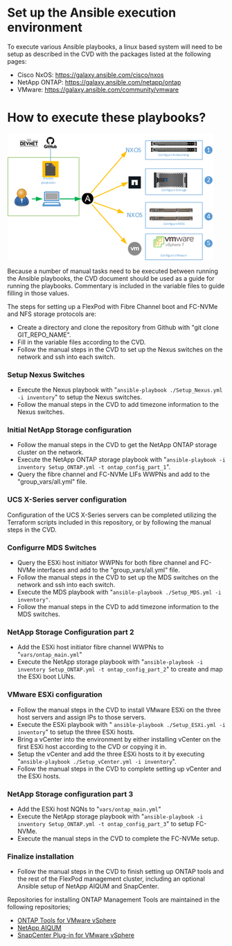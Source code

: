 # Set up the Ansible execution environment

To execute various Ansible playbooks, a linux based system will need to be setup as described in the CVD with the packages listed at the following pages:

- Cisco NxOS: https://galaxy.ansible.com/cisco/nxos
- NetApp ONTAP: https://galaxy.ansible.com/netapp/ontap
- VMware: https://galaxy.ansible.com/community/vmware

# How to execute these playbooks?

![block-diagram](../images/Ansible-Order.png)  

Because a number of manual tasks need to be executed between running the Ansible playbooks, the CVD document should be used as a guide for running the playbooks. Commentary is included in the variable files to guide filling in those values.

The steps for setting up a FlexPod with Fibre Channel boot and FC-NVMe and NFS storage protocols are:

- Create a directory and clone the repository from Github with "git clone GIT_REPO_NAME".
- Fill in the variable files according to the CVD.
- Follow the manual steps in the CVD to set up the Nexus switches on the network and ssh into each switch.

### Setup Nexus Switches  
- Execute the Nexus playbook with "`ansible-playbook ./Setup_Nexus.yml -i inventory`" to setup the Nexus switches.
- Follow the manual steps in the CVD to add timezone information to the Nexus switches.

### Initial NetApp Storage configuration 
- Follow the manual steps in the CVD to get the NetApp ONTAP storage cluster on the network.
- Execute the NetApp ONTAP storage playbook with "`ansible-playbook -i inventory Setup_ONTAP.yml -t ontap_config_part_1`".
- Query the fibre channel and FC-NVMe LIFs WWPNs and add to the "group_vars/all.yml" file.

### UCS X-Series server configuration 
Configuration of the UCS X-Series servers can be completed utilizing the Terraform scripts included in this repository, or by following the manual steps in the CVD.

### Configurre MDS Switches  
- Query the ESXi host initiator WWPNs for both fibre channel and FC-NVMe interfaces and add to the "group_vars/all.yml" file.
- Follow the manual steps in the CVD to set up the MDS switches on the network and ssh into each switch.
- Execute the MDS playbook with "`ansible-playbook ./Setup_MDS.yml -i inventory"`.
- Follow the manual steps in the CVD to add timezone information to the MDS switches.

### NetApp Storage Configuration part 2
- Add the ESXi host initiator fibre channel WWPNs to "`vars/ontap_main.yml`"
- Execute the NetApp storage playbook with "`ansible-playbook -i inventory Setup_ONTAP.yml -t ontap_config_part_2`" to create and map the ESXi boot LUNs.

### VMware ESXi configuration 
- Follow the manual steps in the CVD to install VMware ESXi on the three host servers and assign IPs to those servers.
- Execute the ESXi playbook with " `ansible-playbook ./Setup_ESXi.yml -i inventory`" to setup the three ESXi hosts.
- Bring a vCenter into the environment by either installing vCenter on the first ESXi host according to the CVD or copying it in.
- Setup the vCenter and add the three ESXi hosts to it by executing "`ansible-playbook ./Setup_vCenter.yml -i inventory`".
- Follow the manual steps in the CVD to complete setting up vCenter and the ESXi hosts.

### NetApp Storage configuration part 3
- Add the ESXi host NQNs to "`vars/ontap_main.yml`"
- Execute the NetApp storage playbook with "`ansible-playbook -i inventory Setup_ONTAP.yml -t ontap_config_part_3`" to setup FC-NVMe.
- Execute the manual steps in the CVD to complete the FC-NVMe setup.

### Finalize installation
- Follow the manual steps in the CVD to finish setting up ONTAP tools and the rest of the FlexPod management cluster, including an optional Ansible setup of NetApp AIQUM and SnapCenter.

Repositories for installing ONTAP Management Tools are maintained in the following repositories;

- [ONTAP Tools for VMware vSphere](https://github.com/NetApp-Automation/ONTAP-Tools-for-VMware-vSphere)
- [NetApp AIQUM](https://github.com/NetApp-Automation/NetApp-AIQUM) 
- [SnapCenter Plug-in for VMware vSphere](https://github.com/NetApp-Automation/SnapCenter-Plug-in-for-VMware-vSphere)
